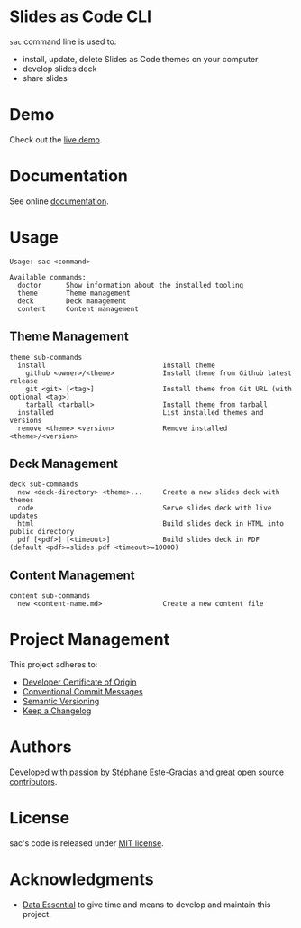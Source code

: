 # Slides as Code CLI

`sac` command line is used to:
- install, update, delete Slides as Code themes on your computer
- develop slides deck
- share slides

# Demo
Check out the [live demo](https://sacproj.github.io/demo/).

# Documentation
See online [documentation](https://sacproj.github.io/documentation/).

# Usage
```
Usage: sac <command>

Available commands:
  doctor      Show information about the installed tooling
  theme       Theme management
  deck        Deck management
  content     Content management
```

## Theme Management
```
theme sub-commands
  install                             Install theme
    github <owner>/<theme>            Install theme from Github latest release
    git <git> [<tag>]                 Install theme from Git URL (with optional <tag>)
    tarball <tarball>                 Install theme from tarball
  installed                           List installed themes and versions
  remove <theme> <version>            Remove installed <theme>/<version>
```

## Deck Management
```
deck sub-commands
  new <deck-directory> <theme>...     Create a new slides deck with themes
  code                                Serve slides deck with live updates
  html                                Build slides deck in HTML into public directory
  pdf [<pdf>] [<timeout>]             Build slides deck in PDF (default <pdf>=slides.pdf <timeout>=10000)
```

## Content Management
```
content sub-commands
  new <content-name.md>               Create a new content file
```

# Project Management
This project adheres to:
- [Developer Certificate of Origin](https://developercertificate.org/)
- [Conventional Commit Messages](https://www.conventionalcommits.org/en/v1.0.0/)
- [Semantic Versioning](https://semver.org/spec/v2.0.0.html)
- [Keep a Changelog](https://keepachangelog.com/en/1.0.0/)

# Authors
Developed with passion by Stéphane Este-Gracias and great open source [contributors](https://github.com/sacproj/sac-cli/graphs/contributors).

# License
sac's code is released under [MIT license](LICENSE).

# Acknowledgments
- [Data Essential](https://www.data-essential.com/) to give time and means to develop and maintain this project.
